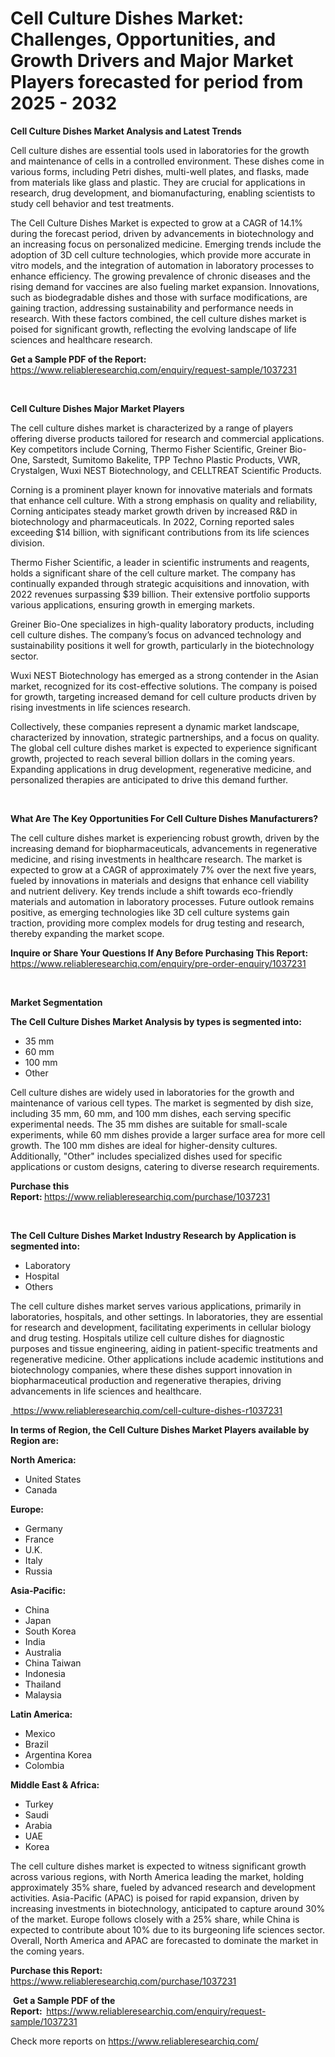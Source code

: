 <p><h1>Cell Culture Dishes Market: Challenges, Opportunities, and Growth Drivers and Major Market Players forecasted for period from 2025 - 2032</h1></p><p><strong>Cell Culture Dishes Market Analysis and Latest Trends</strong></p>
<p><p>Cell culture dishes are essential tools used in laboratories for the growth and maintenance of cells in a controlled environment. These dishes come in various forms, including Petri dishes, multi-well plates, and flasks, made from materials like glass and plastic. They are crucial for applications in research, drug development, and biomanufacturing, enabling scientists to study cell behavior and test treatments.</p><p>The Cell Culture Dishes Market is expected to grow at a CAGR of 14.1% during the forecast period, driven by advancements in biotechnology and an increasing focus on personalized medicine. Emerging trends include the adoption of 3D cell culture technologies, which provide more accurate in vitro models, and the integration of automation in laboratory processes to enhance efficiency. The growing prevalence of chronic diseases and the rising demand for vaccines are also fueling market expansion. Innovations, such as biodegradable dishes and those with surface modifications, are gaining traction, addressing sustainability and performance needs in research. With these factors combined, the cell culture dishes market is poised for significant growth, reflecting the evolving landscape of life sciences and healthcare research.</p></p>
<p><strong>Get a Sample PDF of the Report:&nbsp;</strong> <a href="https://www.reliableresearchiq.com/enquiry/request-sample/1037231?utm_campaign=2983&utm_medium=2&utm_source=Github&utm_content=ia&utm_term=03032025&utm_id=cell-culture-dishes">https://www.reliableresearchiq.com/enquiry/request-sample/1037231</a></p>
<p>&nbsp;</p>
<p><strong>Cell Culture Dishes Major Market Players</strong></p>
<p><p>The cell culture dishes market is characterized by a range of players offering diverse products tailored for research and commercial applications. Key competitors include Corning, Thermo Fisher Scientific, Greiner Bio-One, Sarstedt, Sumitomo Bakelite, TPP Techno Plastic Products, VWR, Crystalgen, Wuxi NEST Biotechnology, and CELLTREAT Scientific Products. </p><p>Corning is a prominent player known for innovative materials and formats that enhance cell culture. With a strong emphasis on quality and reliability, Corning anticipates steady market growth driven by increased R&D in biotechnology and pharmaceuticals. In 2022, Corning reported sales exceeding $14 billion, with significant contributions from its life sciences division.</p><p>Thermo Fisher Scientific, a leader in scientific instruments and reagents, holds a significant share of the cell culture market. The company has continually expanded through strategic acquisitions and innovation, with 2022 revenues surpassing $39 billion. Their extensive portfolio supports various applications, ensuring growth in emerging markets.</p><p>Greiner Bio-One specializes in high-quality laboratory products, including cell culture dishes. The company’s focus on advanced technology and sustainability positions it well for growth, particularly in the biotechnology sector.</p><p>Wuxi NEST Biotechnology has emerged as a strong contender in the Asian market, recognized for its cost-effective solutions. The company is poised for growth, targeting increased demand for cell culture products driven by rising investments in life sciences research.</p><p>Collectively, these companies represent a dynamic market landscape, characterized by innovation, strategic partnerships, and a focus on quality. The global cell culture dishes market is expected to experience significant growth, projected to reach several billion dollars in the coming years. Expanding applications in drug development, regenerative medicine, and personalized therapies are anticipated to drive this demand further.</p></p>
<p>&nbsp;</p>
<p><strong>What Are The Key Opportunities For Cell Culture Dishes Manufacturers?</strong></p>
<p><p>The cell culture dishes market is experiencing robust growth, driven by the increasing demand for biopharmaceuticals, advancements in regenerative medicine, and rising investments in healthcare research. The market is expected to grow at a CAGR of approximately 7% over the next five years, fueled by innovations in materials and designs that enhance cell viability and nutrient delivery. Key trends include a shift towards eco-friendly materials and automation in laboratory processes. Future outlook remains positive, as emerging technologies like 3D cell culture systems gain traction, providing more complex models for drug testing and research, thereby expanding the market scope.</p></p>
<p><strong>Inquire or Share Your Questions If Any Before Purchasing This Report:</strong> <a href="https://www.reliableresearchiq.com/enquiry/pre-order-enquiry/1037231?utm_campaign=2983&utm_medium=2&utm_source=Github&utm_content=ia&utm_term=03032025&utm_id=cell-culture-dishes">https://www.reliableresearchiq.com/enquiry/pre-order-enquiry/1037231</a></p>
<p>&nbsp;</p>
<p><strong>Market Segmentation</strong></p>
<p><strong>The Cell Culture Dishes Market Analysis by types is segmented into:</strong></p>
<p><ul><li>35 mm</li><li>60 mm</li><li>100 mm</li><li>Other</li></ul></p>
<p><p>Cell culture dishes are widely used in laboratories for the growth and maintenance of various cell types. The market is segmented by dish size, including 35 mm, 60 mm, and 100 mm dishes, each serving specific experimental needs. The 35 mm dishes are suitable for small-scale experiments, while 60 mm dishes provide a larger surface area for more cell growth. The 100 mm dishes are ideal for higher-density cultures. Additionally, "Other" includes specialized dishes used for specific applications or custom designs, catering to diverse research requirements.</p></p>
<p><strong>Purchase this Report:&nbsp;</strong><a href="https://www.reliableresearchiq.com/purchase/1037231?utm_campaign=2983&utm_medium=2&utm_source=Github&utm_content=ia&utm_term=03032025&utm_id=cell-culture-dishes">https://www.reliableresearchiq.com/purchase/1037231</a></p>
<p>&nbsp;</p>
<p><strong>The Cell Culture Dishes Market Industry Research by Application is segmented into:</strong></p>
<p><ul><li>Laboratory</li><li>Hospital</li><li>Others</li></ul></p>
<p><p>The cell culture dishes market serves various applications, primarily in laboratories, hospitals, and other settings. In laboratories, they are essential for research and development, facilitating experiments in cellular biology and drug testing. Hospitals utilize cell culture dishes for diagnostic purposes and tissue engineering, aiding in patient-specific treatments and regenerative medicine. Other applications include academic institutions and biotechnology companies, where these dishes support innovation in biopharmaceutical production and regenerative therapies, driving advancements in life sciences and healthcare.</p></p>
<p><a href="https://www.reliableresearchiq.com/cell-culture-dishes-r1037231?utm_campaign=2983&utm_medium=2&utm_source=Github&utm_content=ia&utm_term=03032025&utm_id=cell-culture-dishes">&nbsp;https://www.reliableresearchiq.com/cell-culture-dishes-r1037231</a></p>
<p><strong>In terms of Region, the Cell Culture Dishes Market Players available by Region are:</strong></p>
<p>
    <p> <strong> North America: </strong>
        <ul>
            <li>United States</li>
            <li>Canada</li>
        </ul>
        </p> 
    <p> <strong> Europe: </strong>
        <ul>
            <li>Germany</li>
            <li>France</li>
            <li>U.K.</li>
            <li>Italy</li>
            <li>Russia</li>
        </ul>
        </p> 
    <p> <strong> Asia-Pacific: </strong>
        <ul>
            <li>China</li>
            <li>Japan</li>
            <li>South Korea</li>
            <li>India</li>
            <li>Australia</li>
            <li>China Taiwan</li>
            <li>Indonesia</li>
            <li>Thailand</li>
            <li>Malaysia</li>
        </ul>
        </p> 
    <p> <strong> Latin America: </strong>
        <ul>
            <li>Mexico</li>
            <li>Brazil</li>
            <li>Argentina Korea</li>
            <li>Colombia</li>
        </ul>
        </p> 
    <p> <strong> Middle East & Africa: </strong>
        <ul>
            <li>Turkey</li>
            <li>Saudi</li>
            <li>Arabia</li>
            <li>UAE</li>
            <li>Korea</li>
        </ul>
    </p>
    </p>
<p><p>The cell culture dishes market is expected to witness significant growth across various regions, with North America leading the market, holding approximately 35% share, fueled by advanced research and development activities. Asia-Pacific (APAC) is poised for rapid expansion, driven by increasing investments in biotechnology, anticipated to capture around 30% of the market. Europe follows closely with a 25% share, while China is expected to contribute about 10% due to its burgeoning life sciences sector. Overall, North America and APAC are forecasted to dominate the market in the coming years.</p></p>
<p><strong>Purchase this Report: </strong><a href="https://www.reliableresearchiq.com/purchase/1037231?utm_campaign=2983&utm_medium=2&utm_source=Github&utm_content=ia&utm_term=03032025&utm_id=cell-culture-dishes">https://www.reliableresearchiq.com/purchase/1037231</a></p>
<p>&nbsp;<strong>Get a Sample PDF of the Report:&nbsp;&nbsp;</strong><a href="https://www.reliableresearchiq.com/enquiry/request-sample/1037231?utm_campaign=2983&utm_medium=2&utm_source=Github&utm_content=ia&utm_term=03032025&utm_id=cell-culture-dishes">https://www.reliableresearchiq.com/enquiry/request-sample/1037231</a></p>
<p><strong></strong></p>
<p>Check more reports on <a href="https://www.reliableresearchiq.com/?utm_campaign=2983&utm_medium=2&utm_source=Github&utm_content=ia&utm_term=03032025&utm_id=cell-culture-dishes">https://www.reliableresearchiq.com/</a></p>